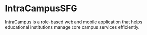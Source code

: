 # IntraCampusSFG
IntraCampus is a role-based web and mobile application that helps educational institutions manage core campus services efficiently. 
